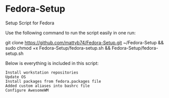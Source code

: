 # Fedora-Setup

Setup Script for Fedora

Use the following command to run the script easily in one run:

git clone https://github.com/mattyb74/Fedora-Setup.git ~/Fedora-Setup && sudo chmod +x Fedora-Setup/fedora-setup.sh && Fedora-Setup/fedora-setup.sh

Below is everything is included in this script:

    Install workstation repositories
    Update OS
    Install packages from fedora.packages file
    Added custom aliases into bashrc file
    Configure AwesomeWM
